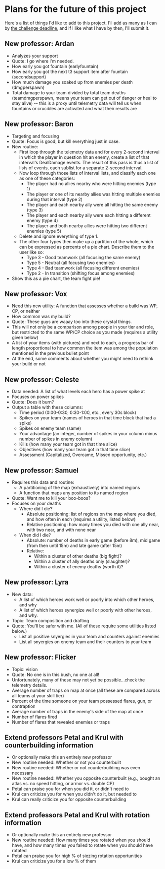 
# Plans for the future of this project

Here's a list of things I'd like to add to this project.  I'll add as many
as I can by
[the challenge deadline](https://developer.vainglorygame.com/rules),
and if I like what I have by then, I'll submit it.

## New professor: Ardan

 * Analyzes your support
 * Quote: I go where I'm needed.
 * How early you got fountain (earlyfountain)
 * How early you got the next t3 support item after fountain (secondsupport)
 * How much damage you soaked up from enemies per death (dmgperspawn)
 * Total damage to your team divided by total team deaths (teamdmgperspawn,
   means your team can get out of danger or heal to stay alive) -- this is
   a proxy until telemetry data will tell us when fountains or crucibles are
   activated and what their results are

## New professor: Baron

 * Targeting and focusing
 * Quote: Focus is good, but kill everything just in case.
 * New routine:
    * First loop through the telemetry data and for every 2-second interval
      in which the player in question hit an enemy, create a list of that
      interval's DealDamage events.  The result of this pass is thus a list
      of lists of events, each sublist for a separate 2-second interval.
    * Now loop through those lists of interval lists, and classify each one
      as one of these categories:
       * The player had no allies nearby who were hitting enemies (type 1)
       * The player or one of its nearby allies was hitting multiple
         enemies during that interval (type 2)
       * The player and each nearby ally were all hitting the same enemy
         (type 3)
       * The player and each nearby ally were each hitting a different
         enemy (type 4)
       * The player and both nearby allies were hitting two different
         enemies (type 5)
    * Delete and ignore everything of type 1.
    * The other four types then make up a partition of the whole, which can
      be expressed as percents of a pie chart.  Describe them to the user
      like so:
       * Type 3 - Good teamwork (all focusing the same enemy)
       * Type 5 - Neutral (all focusing two enemies)
       * Type 4 - Bad teamwork (all focusing different enemies)
       * Type 2 - In transition (shifting focus among enemies)
 * Show this as a pie chart, the team fight pie!

## New professor: Vox

 * Need this new utility:  A function that assesses whether a build was WP,
   CP, or neither
 * How common was my build?
 * Quote: These guys are waaay too into these crystal things.
 * This will not only be a comparison among people in your tier and role,
   but restricted to the same WP/CP choice as you made (requires a
   utility given below)
 * A list of your items (with pictures) and next to each, a progress bar
   of length proportional to how common the item was among the population
   mentioned in the previous bullet point
 * At the end, some comments about whether you might need to rethink your
   build or not

## New professor: Celeste

 * Data needed:  A list of what levels each hero has a power spike at
 * Focuses on power spikes
 * Quote: Does it burn?
 * Output a table with these columns:
    * Time period (0:00-0:30, 0:30-1:00, etc., every 30s block)
    * Spikes on your team (names of heroes in that time block that had
      a spike)
    * Spikes on enemy team (same)
    * Your advantage (an integer, number of spikes in your column minus
      number of spikes in enemy column)
    * Kills (how many your team got in that time slice)
    * Objectives (how many your team got in that time slice)
    * Assessment (Capitalized, Overcame, Missed opportunity, etc.)

## New professor: Samuel

 * Requires this data and routine:
    * A partitioning of the map (exhaustively) into named regions
    * A function that maps any position to its named region
 * Quote: Want me to kill your boo-boos?
 * Focuses on your deaths
    * Where did I die?
       * Absolute positioning: list of regions on the map where you died,
         and how often in each (requires a utility, listed below)
       * Relative positioning: how many times you died with one ally near,
         with two near, and with none near
    * When did I die?
       * Absolute: number of deaths in early game (before 8m), mid game
         (from then until 15m) and late game (after 15m)
       * Relative:
          * Within a cluster of other deaths (big fight)?
          * Within a cluster of ally deaths only (slaughter)?
          * Within a cluster of enemy deaths (worth it)?

## New professor: Lyra

 * New data:
    * A list of which heroes work well or poorly into which other heroes,
      and why
    * A list of which heroes synergize well or poorly with other heroes,
      and why.
 * Topic: Team composition and drafting
 * Quote: You'll be safer with me.
   (All of these require some utilities listed below.)
    * List all positive snyergies in your team and counters against enemies
    * List all snyergies on enemy team and their counters to your team

## New professor: Flicker

 * Topic: vision
 * Quote: No one is in this bush, no one at all!
 * Unfortunately, many of these may not yet be possible...check the
   telemetry details.
 * Average number of traps on map at once (all these are compared across
   all teams at your skill tier)
 * Percent of the time someone on your team possessed flares, gun, or
   contraption
 * Average number of traps in the enemy's side of the map at once
 * Number of flares fired
 * Number of flares that revealed enemies or traps

## Extend professors Petal and Krul with counterbuilding information

 * Or optionally make this an entirely new professor
 * New routine needed:  Whether or not you counterbuilt
 * New routine needed:  Whether or not counterbuilding was even necessary
 * New routine needed:  Whether you opposite counterbuilt (e.g., bought an
   atlas vs. no speed hitting, or armor vs. double CP)
 * Petal can praise you for when you did it, or didn't need to
 * Krul can criticize you for when you didn't do it, but needed to
 * Krul can really criticize you for opposite counterbuilding

## Extend professors Petal and Krul with rotation information

 * Or optionally make this an entirely new professor
 * New routine needed:  How many times you rotated when you should have,
   and how many times you failed to rotate when you should have rotated
 * Petal can praise you for high % of siezing rotation opportunities
 * Krul can criticize you for a low % of them
